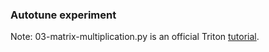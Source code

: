 ### Autotune experiment

Note: 03-matrix-multiplication.py is an official Triton [tutorial](https://triton-lang.org/main/getting-started/tutorials/03-matrix-multiplication.html#sphx-glr-getting-started-tutorials-03-matrix-multiplication-py).



